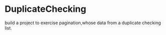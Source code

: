 # DuplicateChecking
build a project to exercise pagination,whose data from a duplicate checking list.
